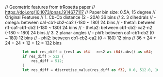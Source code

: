 // Geometric features from trRosetta paper
// https://doi.org/10.1073/pnas.1914677117
// Paper bin size: 0.5A, 15 degree
// Original Features
// 1. Cb-Cb distance (2 - 20A)            36 bins
// 2. 3 dihedrals
// - omega: between ca1-cb1-cb2-ca2 (-180 ~ 180) 24 bins
// - theta1: between n1-ca1-cb1-cb2 (-180 ~ 180)  24 bins
// - theta2: between cb1-cb2-ca2-n2 (-180 ~ 180)  24 bins
// 3. 2 planar angles
// - phi1: between ca1-cb1-cb2 (0 ~ 180)        12 bins
// - phi2: between cb1-cb2-ca2 (0 ~ 180)        12 bins
// 36 + 24 + 24 + 24 + 12 + 12 = 132 bins

```rust
        let mut res_diff = (res1 as i64 - res2 as i64).abs() as u64;
        if res_diff > 512 {
            res_diff = 512;
        }
        let res_diff = discretize_value(res_diff as f32, 0.0, 512.0, 16.0);
```